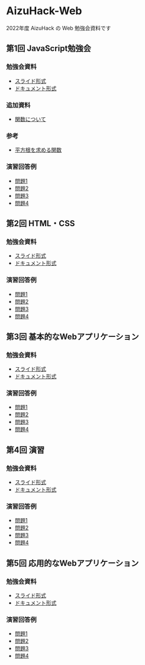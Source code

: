# AizuHack-Web

2022年度 AizuHack の Web 勉強会資料です

## 第1回 JavaScript勉強会

### 勉強会資料

- [スライド形式](https://hackmd.io/@vUVXjMmXTYu4hcxiNxyH3w/HyQhPHKH9)
- [ドキュメント形式](https://hackmd.io/wOmDxIn2SeigrJmLcO2NyA?both)

### 追加資料

<!-- TODO -->
- [関数について]()

### 参考

- [平方根を求める関数](https://developer.mozilla.org/en-US/docs/Web/JavaScript/Reference/Global_Objects/Math/sqrt)

### 演習回答例

<!-- TODO -->
- [問題1]()
- [問題2]()
- [問題3]()
- [問題4]()

## 第2回 HTML・CSS

### 勉強会資料

<!-- TODO -->
- [スライド形式]()
- [ドキュメント形式]()

### 演習回答例

<!-- TODO -->
- [問題1]()
- [問題2]()
- [問題3]()
- [問題4]()

## 第3回 基本的なWebアプリケーション

### 勉強会資料

<!-- TODO -->
- [スライド形式]()
- [ドキュメント形式]()

### 演習回答例

<!-- TODO -->
- [問題1]()
- [問題2]()
- [問題3]()
- [問題4]()

## 第4回 演習

### 勉強会資料

<!-- TODO -->
- [スライド形式]()
- [ドキュメント形式]()

### 演習回答例

<!-- TODO -->
- [問題1]()
- [問題2]()
- [問題3]()
- [問題4]()

## 第5回 応用的なWebアプリケーション

### 勉強会資料

<!-- TODO -->
- [スライド形式]()
- [ドキュメント形式]()

### 演習回答例

<!-- TODO -->
- [問題1]()
- [問題2]()
- [問題3]()
- [問題4]()
